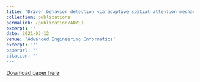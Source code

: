 ```yaml
---
title: "Driver behavior detection via adaptive spatial attention mechanism"
collection: publications
permalink: /publication/ADVEI
excerpt: ''
date: 2021-03-12
venue: 'Advanced Engineering Informatics'
excerpt: '''
paperurl: ''
citation: ''
---
```


[Download paper here](https://www.sciencedirect.com/science/article/pii/S1474034621000355)